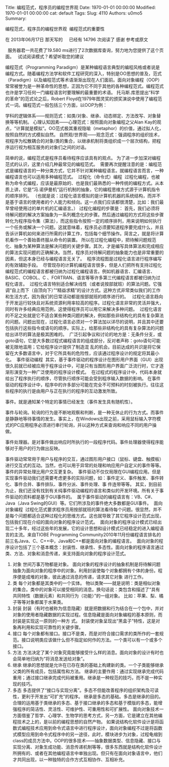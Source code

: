 Title: 编程范式，程序员的编程世界观
Date: 1970-01-01 00:00:00
Modified: 1970-01-01 00:00:00
cat: default
Tags: 
Slug: 4110
Authors: u0mo5 
Summary: 

编程范式，程序员的编程世界观
 编程范式的重要性

在 2013年06月17日 那天写的     已经有 14796 次阅读了
感谢 参考或原文


 
服务器君一共花费了19.580 ms进行了2次数据库查询，努力地为您提供了这个页面。
 
试试阅读模式？希望听取您的建议   


编程范式（Programming Paradigm）是某种编程语言典型的编程风格或者说是编程方式。随着编程方法学和软件工程研究的深入，特别是OO思想的普及，范式（Paradigm）以及编程范式等术语渐渐出现在人们面前。面向对象编程（OOP）常常被誉为是一种革命性的思想，正因为它不同于其他的各种编程范式。编程范式也许是学习任何一门编程语言时要理解的最重要的术语。
托马斯.库恩提出“科学的革命”的范式论之后，Robert Floyd在1979年图灵奖的颁奖演说中使用了编程范式一词。编程范式一般包括三个方面，以OOP为例：

学科的逻辑体系——规则范式：如类/对象、继承、动态绑定、方法改写、对象替换等等机制。
心理认知因素——心理范式：按照面向对象编程之父Alan Kay的观点，“计算就是模拟”。OO范式极其重视隐喻（metaphor）的价值，通过拟人化，按照自然的方式模拟自然。
自然观/世界观——观念范式：强调程序的组织技术，视程序为松散耦合的对象/类的集合，以继承机制将类组织成一个层次结构，把程序运行视为相互服务的对象们之间的对话。

简单的说，编程范式是程序员看待程序应该具有的观点。
为了进一步加深对编程范式的认识，这里介绍几种最常见的编程范式。 
需要再次提醒注意的是：编程范式是编程语言的一种分类方式，它并不针对某种编程语言。就编程语言而言，一种编程语言也可以适用多种编程范式。 
过程化（命令式）编程 
过程化编程，也被称为命令式编程，应该是最原始的、也是我们最熟悉的一种传统的编程方式。从本质上讲，它是“冯.诺伊曼机“运行机制的抽象，它的编程思维方式源于计算机指令的顺序排列。
（也就是说：过程化语言模拟的是计算机机器的系统结构，而并不是基于语言的使用者的个人能力和倾向。这一点我们应该都很清楚，比如：我们最早曾经使用过的单片机的汇编语言。）
过程化编程的步骤是：
首先，我们必须将待解问题的解决方案抽象为一系列概念化的步骤。然后通过编程的方式将这些步骤转化为程序指令集（算法），而这些指令按照一定的顺序排列，用来说明如何执行一个任务或解决一个问题。这就意味着，程序员必须要知道程序要完成什么，并且告诉计算机如何来进行所需的计算工作，包括每个细节操作。简言之，就是将计算机看作一个善始善终服从命令的装置。
所以在过程化编程中，把待解问题规范化、抽象为某种算法是解决问题的关键步骤。其次，才是编写具体算法和完成相应的算法实现问题的正确解决。当然，程序员对待解问题的抽象能力也是非常重要的因素，但这本身已经与编程语言无关了。
 程序流程图是过程化语言进行程序编写的有效辅助手段。 
尽管现存的计算机编程语言很多，但是人们把所有支持过程化编程范式的编程语言都被归纳为过程化编程语言。例如机器语言、汇编语言、BASIC、COBOL、C 、FORTRAN、语言等等许多第三代编程语言都被归纳为过程化语言。 
过程化语言特别适合解决线性（或者说按部就班）的算法问题。它强调“自上而下（自顶向下）”“精益求精”的设计方式。这种方式非常类似我们的工作和生活方式，因为我们的日常活动都是按部就班的顺序进行的。 
 过程化语言趋向于开发运行较快且对系统资源利用率较高的程序。过程化语言非常的灵活并强大，同时有许多经典应用范例，这使得程序员可以用它来解决多种问题。 
过程化语言的不足之处就是它不适合某些种类问题的解决，例如那些非结构化的具有复杂算法的问题。问题出现在，过程化语言必须对一个算法加以详尽的说明，并且其中还要包括执行这些指令或语句的顺序。实际上，给那些非结构化的具有复杂算法的问题给出详尽的算法是极其困难的。 
广泛引起争议和讨论的地方是：无条件分支，或goto语句，它是大多数过程式编程语言的组成部分，反对者声称：goto语句可能被无限地滥用；它给程序设计提供了制造混 乱的机会。目前达成的共识是将它保留在大多数语言中，对于它所具有的危险性，应该通过程序设计的规定将其最小化。 
事件驱动编程 
其实，基于事件驱动的程序设计在图形用户界面（GUI）出现很久前就已经被应用于程序设计中，可是只有当图形用户界面广泛流行时，它才逐渐形演变为一种广泛使用的程序设计模式。 
在过程式的程序设计中，代码本身就给出了程序执行的顺序，尽管执行顺序可能会受到程序输入数据的影响。
在事件驱动的程序设计中，程序中的许多部分可能在完全不可预料的时刻被执行。往往这些程序的执行是由用户与正在执行的程序的互动激发所致。 


事件。就是通知某个特定的事情已经发生（事件发生具有随机性）。 

事件与轮询。轮询的行为是不断地观察和判断，是一种无休止的行为方式。而事件是静静地等待事情的发生。事实上，在Windows出现之前，采用鼠标输入字符模式的PC应用程序必须进行串行轮询，并以这种方式来查询和响应不同的用户操做。 

事件处理器。是对事件做出响应时所执行的一段程序代码。事件处理器使得程序能够对于用户的行为做出反映。 

事件驱动常常用于用户与程序的交互，通过图形用户接口（鼠标、键盘、触摸板）进行交互式的互动。当然，也可以用于异常的处理和响应用户自定义的事件等等。
事件的异常处理比用户交互更复杂。 
事件驱动不仅仅局限在GUI编程应用。但是实现事件驱动我们还需要考虑更多的实际问题，如：事件定义、事件触发、事件转化、事件合并、事件排队、事件分派、事件处理、事 件连带等等。
其实，到目前为止，我们还没有找到有关纯事件驱动编程的语言和类似的开发环境。所有关于事件驱动的资料都是基于GUI事件的。 
属于事件驱动的编程语言有：VB、C#、Java（Java Swing的GUI）等。它们所涉及的事件绝大多数都是GUI事件。 
面向对象编程 
过程化范式要求程序员用按部就班的算法看待每个问题。很显然，并不是每个问题都适合这种过程化的思维方式。这也就导致了其它程序设计范式出现，包括我们现在介绍的面向对象的程序设计范式。 
面向对象的程序设计模式已经出现二十多年，经过这些年的发展，它的设计思想和设计模式已经稳定的进入编程语言的主流。来自TIOBE Programming Community2010年11月份编程语言排名的前三名Java、C、C++中，Java和C++都是面向对象的编程语言。 
面向对象的程序设计包括了三个基本概念：封装性、继承性、多态性。面向对象的程序语言通过类、方法、对象和消息传递，来支持面向对象的程序设计范式。 
1. 对象
世间万事万物都是对象。
面向对象的程序设计的抽象机制是将待解问题抽象为面向对象的程序中的对象。利用封装使每个对象都拥有个体的身份。程序便是成堆的对象，彼此通过消息的传递，请求其它对象 进行工作。 
2. 类
每个对象都是其类中的一个实体。
物以类聚——就是说明：类是相似对象的集合。类中的对象可以接受相同的消息。换句话说：类包含和描述了“具有共同特性（数据元素）和共同行为（功能）”的一组对象。
比如：苹果、梨、橘子等等对象都属于水果类。 
3. 封装
封装（有时也被称为信息隐藏）就是把数据和行为结合在一个包中，并对对象的使用者隐藏数据的实现过程。信息隐藏是面向对象编程的基本原则，而封装是实现这一原则的一种方 式。
封装使对象呈现出“黑盒子”特性，这是对象再利用和实现可靠性的关键步骤。 
4. 接口
每个对象都有接口。接口不是类，而是对符合接口需求的类所作的一套规范。接口说明类应该做什么但不指定如何作的方法。一个类可以有一个或多个接口。 
5. 方法
方法决定了某个对象究竟能够接受什么样的消息。面向对象的设计有时也会简单地归纳为“将消息发送给对象”。 
6. 继承
继承的思想就是允许在已存在类的基础上构建新的类。一个子类能够继承父类的所有成员，包括属性和方法。
继承的主要作用：通过实现继承完成代码重用；通过接口继承完成代码被重用。继承是一种规范的技巧，而不是一种实现的技巧。 
7. 多态
多态提供了“接口与实现分离”。多态不但能改善程序的组织架构及可读性，更利于开发出“可扩充”的程序。
继承是多态的基础。多态是继承的目的。
合理的运用基于类继承的多态、基于接口继承的多态和基于模版的多态，能增强程序的简洁性、灵活性、可维护性、可重用性和可扩展性。
面向对象技术一方面借鉴了哲学、心理学、生物学的思考方式，另一方面，它是建立在其他编程技术之上的，是以前的编程思想的自然产物。
如果说结构化软件设计是将函数式编程技术应用到命令式语言中进行程序设计，面向对象编程不过是将函数式模型应用到命令式程序中的另一途径，此时，模块进步为对象，过程龟缩到class的成员方法中。OOP的很多技术——抽象数据类型、信息隐藏、接口与实现分离、对象生成功能、消息传递机制等等，很多东西就是结构化软件设计所拥有的、或者在其他编程语言中单独出现。但只有在面向对象语言中，他们才共同出现，以一种独特的合作方式互相协作、互相补充。

